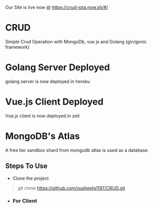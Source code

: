 Our Site is live now @ https://crud-iota.now.sh/#/

# CRUD
Simple Crud Operation with MongoDb, vue js and Golang (gin/gonic framework)

# Golang Server Deployed
golang server is now deployed in heroku

# Vue.js Client Deployed
Vue.js client is now deployed in zeit 

# MongoDB's Atlas
A free tier sandbox shard from mongodb atlas is used as a database.

## Steps To Use 
- Clone the project
> git clone https://github.com/susheelg1197/CRUD.git
- ### For Client 
   
